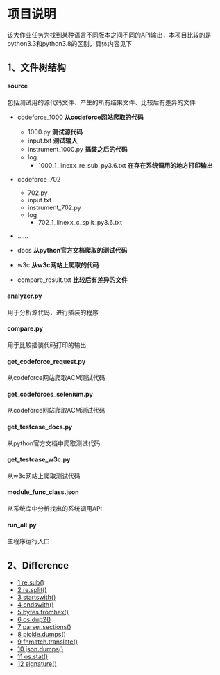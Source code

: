 # 项目说明
该大作业任务为找到某种语言不同版本之间不同的API输出，本项目比较的是python3.3和python3.8的区别，具体内容见下

## 1、文件树结构

#### source	

包括测试用的源代码文件、产生的所有结果文件、比较后有差异的文件

- codeforce_1000  **从codeforce网站爬取的代码**
  - 1000.py   **测试源代码**
  - input.txt  **测试输入**
  - instrument_1000.py **插装之后的代码**
  - log
    - 1000_1_linexx_re_sub_py3.6.txt **在存在系统调用的地方打印输出**

- codeforce_702
  - 702.py
  - input.txt
  - instrument_702.py
  - log
    - 702_1_linexx_c_split_py3.6.txt 
- ……

- docs           **从python官方文档爬取的测试代码**
- w3c            **从w3c网站上爬取的代码**
- compare_result.txt      **比较后有差异的文件**



#### analyzer.py

用于分析源代码，进行插装的程序



#### compare.py

用于比较插装代码打印的输出



#### get_codeforce_request.py

从codeforce网站爬取ACM测试代码



#### get_codeforces_selenium.py

从codeforce网站爬取ACM测试代码



#### get_testcase_docs.py

从python官方文档中爬取测试代码



#### get_testcase_w3c.py

从w3c网站上爬取测试代码



#### module_func_class.json

从系统库中分析找出的系统调用API



#### run_all.py

主程序运行入口



## 2、Difference

- [1 re.sub()](#_Toc30192716)
- [2 re.split()](#_Toc30192717)
- [3 startswith()](#_Toc30192718)
- [4 endswith()](#_Toc30192719)
- [5 bytes.fromhex()](#_Toc30192720)
- [6 os.dup2()](#_Toc30192721)
- [7 parser.sections()](#_Toc30192722)
- [8 pickle.dumps()](#_Toc30192723)
- [9 fnmatch.translate()](#_Toc30192724)
- [10 json.dumps()](#_Toc30192725)
- [11 os.stat()](#_Toc30192726)
- [12 signature()](#_Toc30192727)









